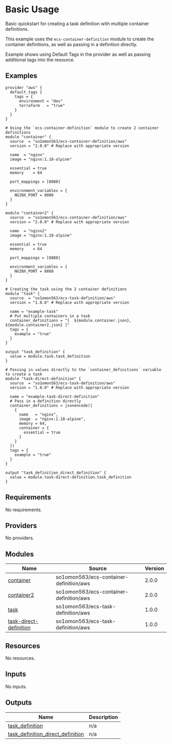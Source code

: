 # Basic Usage

Basic quickstart for creating a task definition with multiple container definitions.

This example uses the `ecs-container-definition` module to create the container definitions, as well as passing in a definition directly.

Example shows using Default Tags in the provider as well as passing additional tags into the resource.

<!-- BEGINNING OF PRE-COMMIT-TERRAFORM DOCS HOOK -->


## Examples

```hcl
provider "aws" {
  default_tags {
    tags = {
      environment = "dev"
      terraform   = "true"
    }
  }
}

# Using the `ecs-container-definition` module to create 2 container definitions
module "container" {
  source  = "so1omon563/ecs-container-definition/aws"
  version = "2.0.0" # Replace with appropriate version

  name  = "nginx"
  image = "nginx:1.18-alpine"

  essential = true
  memory    = 64

  port_mappings = [8080]

  environment_variables = {
    NGINX_PORT = 8080
  }
}

module "container2" {
  source  = "so1omon563/ecs-container-definition/aws"
  version = "2.0.0" # Replace with appropriate version

  name  = "nginx2"
  image = "nginx:1.18-alpine"

  essential = true
  memory    = 64

  port_mappings = [8888]

  environment_variables = {
    NGINX_PORT = 8888
  }
}

# Creating the task using the 2 container definitions
module "task" {
  source  = "so1omon563/ecs-task-definition/aws"
  version = "1.0.0" # Replace with appropriate version

  name = "example-task"
  # Put multiple containers in a task
  container_definitions = "[  ${module.container.json}, ${module.container2.json} ]"
  tags = {
    example = "true"
  }
}

output "task_definition" {
  value = module.task.task_definition
}

# Passing in values directly to the `container_definitions` variable to create a task
module "task-direct-definition" {
  source  = "so1omon563/ecs-task-definition/aws"
  version = "1.0.0" # Replace with appropriate version

  name = "example-task-direct-definition"
  # Pass in a definition directly
  container_definitions = jsonencode([
    {
      name   = "nginx",
      image  = "nginx:1.18-alpine",
      memory = 64,
      container = {
        essential = true
      }
    }
  ])
  tags = {
    example = "true"
  }
}

output "task_definition_direct_definition" {
  value = module.task-direct-definition.task_definition
}
```

## Requirements

No requirements.

## Providers

No providers.

## Modules

| Name | Source | Version |
|------|--------|---------|
| <a name="module_container"></a> [container](#module\_container) | so1omon563/ecs-container-definition/aws | 2.0.0 |
| <a name="module_container2"></a> [container2](#module\_container2) | so1omon563/ecs-container-definition/aws | 2.0.0 |
| <a name="module_task"></a> [task](#module\_task) | so1omon563/ecs-task-definition/aws | 1.0.0 |
| <a name="module_task-direct-definition"></a> [task-direct-definition](#module\_task-direct-definition) | so1omon563/ecs-task-definition/aws | 1.0.0 |

## Resources

No resources.

## Inputs

No inputs.

## Outputs

| Name | Description |
|------|-------------|
| <a name="output_task_definition"></a> [task\_definition](#output\_task\_definition) | n/a |
| <a name="output_task_definition_direct_definition"></a> [task\_definition\_direct\_definition](#output\_task\_definition\_direct\_definition) | n/a |


<!-- END OF PRE-COMMIT-TERRAFORM DOCS HOOK -->
